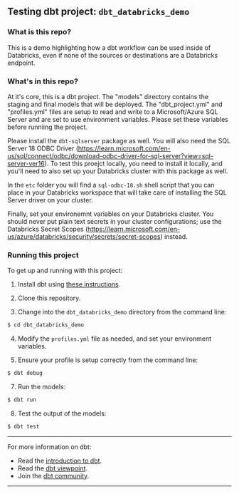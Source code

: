## Testing dbt project: `dbt_databricks_demo`

### What is this repo?

This is a demo highlighting how a dbt workflow can be used inside of Databricks, even if none of the sources or destinations are a Databricks endpoint.

### What's in this repo?

At it's core, this is a dbt project. The "models" directory contains the staging and final models that will be deployed. The "dbt_project.yml" and "profiles.yml" files are setup to read and write to a Microsoft/Azure SQL Server and are set to use environment variables. Please set these variables before runniing the project.

Please install the ```dbt-sqlserver``` package as well. You will also need the SQL Server 18 ODBC Driver (https://learn.microsoft.com/en-us/sql/connect/odbc/download-odbc-driver-for-sql-server?view=sql-server-ver16). To test this proejct locally, you need to install it locally, and you'll need to also set up your Databricks cluster with this package as well.

In the ```etc``` folder you will find a ```sql-odbc-18.sh``` shell script that you can place in your Databricks workspace that will take care of installing the SQL Server driver on your cluster.

Finally, set your environemnt variables on your Databricks cluster. You should never put plain text secrets in your cluster configurations; use the Databricks Secret Scopes (https://learn.microsoft.com/en-us/azure/databricks/security/secrets/secret-scopes) instead.


### Running this project
To get up and running with this project:
1. Install dbt using [these instructions](https://docs.getdbt.com/docs/installation).

2. Clone this repository.

3. Change into the `dbt_databricks_demo` directory from the command line:
```bash
$ cd dbt_databricks_demo
```

4. Modify the ```profiles.yml``` file as needed, and set your environment variables.

5. Ensure your profile is setup correctly from the command line:
```bash
$ dbt debug
```

7. Run the models:
```bash
$ dbt run
```

8. Test the output of the models:
```bash
$ dbt test
```

---
For more information on dbt:
- Read the [introduction to dbt](https://docs.getdbt.com/docs/introduction).
- Read the [dbt viewpoint](https://docs.getdbt.com/docs/about/viewpoint).
- Join the [dbt community](http://community.getdbt.com/).
---
